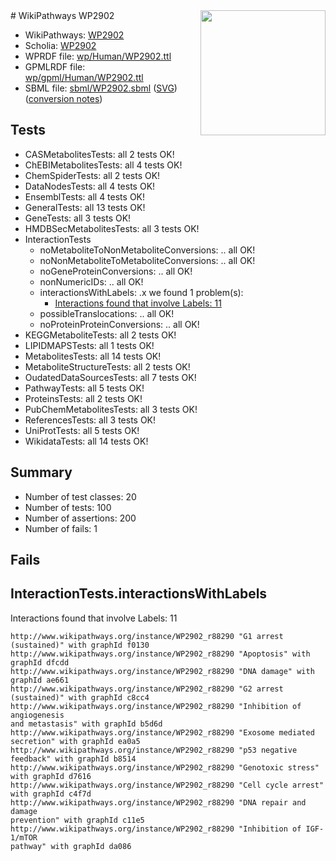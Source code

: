 <img style="float: right; width: 200px" src="../logo.png" />
# WikiPathways WP2902

* WikiPathways: [WP2902](https://identifiers.org/wikipathways:WP2902)
* Scholia: [WP2902](https://scholia.toolforge.org/wikipathways/WP2902)
* WPRDF file: [wp/Human/WP2902.ttl](../wp/Human/WP2902.ttl)
* GPMLRDF file: [wp/gpml/Human/WP2902.ttl](../wp/gpml/Human/WP2902.ttl)
* SBML file: [sbml/WP2902.sbml](../sbml/WP2902.sbml) ([SVG](../sbml/WP2902.svg)) ([conversion notes](../sbml/WP2902.txt))

## Tests
* CASMetabolitesTests: all 2 tests OK!
* ChEBIMetabolitesTests: all 4 tests OK!
* ChemSpiderTests: all 2 tests OK!
* DataNodesTests: all 4 tests OK!
* EnsemblTests: all 4 tests OK!
* GeneralTests: all 13 tests OK!
* GeneTests: all 3 tests OK!
* HMDBSecMetabolitesTests: all 3 tests OK!
* InteractionTests
    * noMetaboliteToNonMetaboliteConversions: .. all OK!
    * noNonMetaboliteToMetaboliteConversions: .. all OK!
    * noGeneProteinConversions: .. all OK!
    * nonNumericIDs: .. all OK!
    * interactionsWithLabels: .x we found 1 problem(s):
        * [Interactions found that involve Labels: 11](#fe97a8b9)
    * possibleTranslocations: .. all OK!
    * noProteinProteinConversions: .. all OK!
* KEGGMetaboliteTests: all 2 tests OK!
* LIPIDMAPSTests: all 1 tests OK!
* MetabolitesTests: all 14 tests OK!
* MetaboliteStructureTests: all 2 tests OK!
* OudatedDataSourcesTests: all 7 tests OK!
* PathwayTests: all 5 tests OK!
* ProteinsTests: all 2 tests OK!
* PubChemMetabolitesTests: all 3 tests OK!
* ReferencesTests: all 3 tests OK!
* UniProtTests: all 5 tests OK!
* WikidataTests: all 14 tests OK!


## Summary

* Number of test classes: 20
* Number of tests: 100
* Number of assertions: 200
* Number of fails: 1

## Fails

<a name="fe97a8b9" />

## InteractionTests.interactionsWithLabels

Interactions found that involve Labels: 11
```
http://www.wikipathways.org/instance/WP2902_r88290 "G1 arrest (sustained)" with graphId f0130
http://www.wikipathways.org/instance/WP2902_r88290 "Apoptosis" with graphId dfcdd
http://www.wikipathways.org/instance/WP2902_r88290 "DNA damage" with graphId ae661
http://www.wikipathways.org/instance/WP2902_r88290 "G2 arrest (sustained)" with graphId c8cc4
http://www.wikipathways.org/instance/WP2902_r88290 "Inhibition of
angiogenesis
and metastasis" with graphId b5d6d
http://www.wikipathways.org/instance/WP2902_r88290 "Exosome mediated secretion" with graphId ea0a5
http://www.wikipathways.org/instance/WP2902_r88290 "p53 negative feedback" with graphId b8514
http://www.wikipathways.org/instance/WP2902_r88290 "Genotoxic stress" with graphId d7616
http://www.wikipathways.org/instance/WP2902_r88290 "Cell cycle arrest" with graphId c4f7d
http://www.wikipathways.org/instance/WP2902_r88290 "DNA repair and damage
prevention" with graphId c11e5
http://www.wikipathways.org/instance/WP2902_r88290 "Inhibition of IGF-1/mTOR 
pathway" with graphId da086
```

